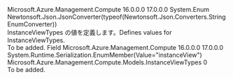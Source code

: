 <Type Name="InstanceViewTypes" FullName="Microsoft.Azure.Management.Compute.Models.InstanceViewTypes">
  <TypeSignature Language="C#" Value="public enum InstanceViewTypes" />
  <TypeSignature Language="ILAsm" Value=".class public auto ansi sealed InstanceViewTypes extends System.Enum" />
  <TypeSignature Language="DocId" Value="T:Microsoft.Azure.Management.Compute.Models.InstanceViewTypes" />
  <TypeSignature Language="VB.NET" Value="Public Enum InstanceViewTypes" />
  <TypeSignature Language="F#" Value="type InstanceViewTypes = " />
  <AssemblyInfo>
    <AssemblyName>Microsoft.Azure.Management.Compute</AssemblyName>
    <AssemblyVersion>16.0.0.0</AssemblyVersion>
    <AssemblyVersion>17.0.0.0</AssemblyVersion>
  </AssemblyInfo>
  <Base>
    <BaseTypeName>System.Enum</BaseTypeName>
  </Base>
  <Attributes>
    <Attribute>
      <AttributeName>Newtonsoft.Json.JsonConverter(typeof(Newtonsoft.Json.Converters.StringEnumConverter))</AttributeName>
    </Attribute>
  </Attributes>
  <Docs>
    <summary>
            <span data-ttu-id="a0b21-101">InstanceViewTypes の値を定義します。</span><span class="sxs-lookup"><span data-stu-id="a0b21-101">Defines values for InstanceViewTypes.</span></span>
            </summary>
    <remarks>To be added.</remarks>
  </Docs>
  <Members>
    <Member MemberName="InstanceView">
      <MemberSignature Language="C#" Value="InstanceView" />
      <MemberSignature Language="ILAsm" Value=".field public static literal valuetype Microsoft.Azure.Management.Compute.Models.InstanceViewTypes InstanceView = int32(0)" />
      <MemberSignature Language="DocId" Value="F:Microsoft.Azure.Management.Compute.Models.InstanceViewTypes.InstanceView" />
      <MemberSignature Language="VB.NET" Value="InstanceView" />
      <MemberSignature Language="F#" Value="InstanceView = 0" Usage="Microsoft.Azure.Management.Compute.Models.InstanceViewTypes.InstanceView" />
      <MemberType>Field</MemberType>
      <AssemblyInfo>
        <AssemblyName>Microsoft.Azure.Management.Compute</AssemblyName>
        <AssemblyVersion>16.0.0.0</AssemblyVersion>
        <AssemblyVersion>17.0.0.0</AssemblyVersion>
      </AssemblyInfo>
      <Attributes>
        <Attribute>
          <AttributeName>System.Runtime.Serialization.EnumMember(Value="instanceView")</AttributeName>
        </Attribute>
      </Attributes>
      <ReturnValue>
        <ReturnType>Microsoft.Azure.Management.Compute.Models.InstanceViewTypes</ReturnType>
      </ReturnValue>
      <MemberValue>0</MemberValue>
      <Docs>
        <summary>To be added.</summary>
      </Docs>
    </Member>
  </Members>
</Type>